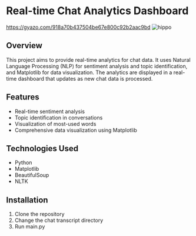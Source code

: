 
# Real-time Chat Analytics Dashboard
https://gyazo.com/918a70b437504be67e800c92b2aac9bd
![hippo]([https://media3.giphy.com/media/aUovxH8Vf9qDu/giphy.gif](https://i.imgur.com/Zx14Kmr.gif))

## Overview
This project aims to provide real-time analytics for chat data. It uses Natural Language Processing (NLP) for sentiment analysis and topic identification, and Matplotlib for data visualization. The analytics are displayed in a real-time dashboard that updates as new chat data is processed.

## Features
- Real-time sentiment analysis
- Topic identification in conversations
- Visualization of most-used words
- Comprehensive data visualization using Matplotlib

## Technologies Used
- Python
- Matplotlib
- BeautifulSoup
- NLTK

## Installation
1. Clone the repository
2. Change the chat transcript directory
3. Run main.py
